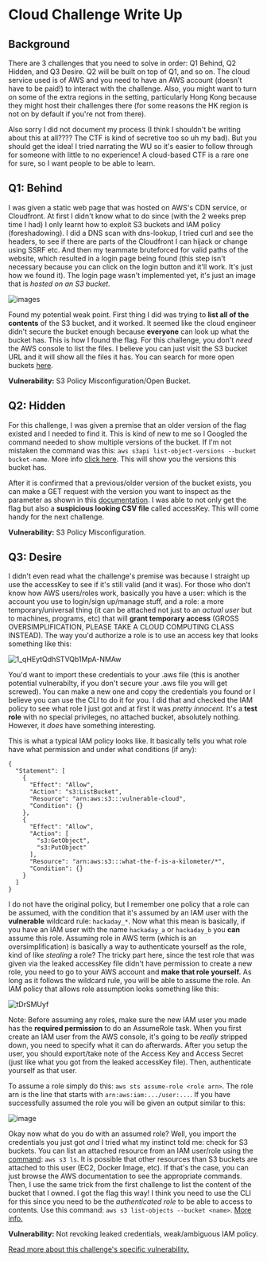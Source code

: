 # Cloud Challenge Write Up
## Background
There are 3 challenges that you need to solve in order: Q1 Behind, Q2 Hidden, and Q3 Desire. Q2 will be built on top of Q1, and so on. The cloud service used is of AWS and you need to have an AWS account (doesn't have to be paid!) to interact with the challenge. Also, you might want to turn on some of the extra regions in the setting, particularly Hong Kong because they might host their challenges there (for some reasons the HK region is not on by default if you're not from there).

Also sorry I did not document my process (I think I shouldn't be writing about this at all???? The CTF is kind of secretive too so uh my bad). But you should get the idea! I tried narrating the WU so it's easier to follow through for someone with little to no experience! A cloud-based CTF is a rare one for sure, so I want people to be able to learn.

## Q1: Behind
I was given a static web page that was hosted on AWS's CDN service, or Cloudfront. At first I didn't know what to do since (with the 2 weeks prep time I had) I only learnt how to exploit S3 buckets and IAM policy (foreshadowing). I did a DNS scan with dns-lookup, I tried curl and see the headers, to see if there are parts of the Cloudfront I can hijack or change using SSRF etc. And then my teammate bruteforced for valid paths of the website, which resulted in a login page being found (this step isn't necessary because you can click on the login button and it'll work. It's just how we found it). The login page wasn't implemented yet, it's just an image that is _hosted on an S3 bucket._ 

![images](https://github.com/user-attachments/assets/e212fac5-9d80-4091-a91e-b6108338e5ff)

Found my potential weak point. First thing I did was trying to **list all of the contents** of the S3 bucket, and it worked. It seemed like the cloud engineer didn't secure the bucket enough because **everyone** can look up what the bucket has. This is how I found the flag. For this challenge, you don't _need_ the AWS console to list the files. I believe you can just visit the S3 bucket URL and it will show all the files it has. You can search for more open buckets [here](https://buckets.grayhatwarfare.com/).

**Vulnerability:** S3 Policy Misconfiguration/Open Bucket. 

## Q2: Hidden
For this challenge, I was given a premise that an older version of the flag existed and I needed to find it. This is kind of new to me so I Googled the command needed to show multiple versions of the bucket. If I'm not mistaken the command was this: `aws s3api list-object-versions --bucket bucket-name`. More info [click here](https://docs.aws.amazon.com/AmazonS3/latest/userguide/list-obj-version-enabled-bucket.html). This will show you the versions this bucket has.

After it is confirmed that a previous/older version of the bucket exists, you can make a GET request with the version you want to inspect as the parameter as shown in this [documentation](https://docs.aws.amazon.com/AmazonS3/latest/userguide/RetrievingObjectVersions.html). I was able to not only get the flag but also a **suspicious looking CSV file** called accessKey. This will come handy for the next challenge. 

**Vulnerability:** S3 Policy Misconfiguration.

## Q3: Desire
I didn't even read what the challenge's premise was because I straight up use the accessKey to see if it's still valid (and it was). For those who don't know how AWS users/roles work, basically you have a user: which is the account you use to login/sign up/manage stuff, and a role: a more temporary/universal thing (it can be attached not just to an _actual user_ but to machines, programs, etc) that will **grant temporary access** (GROSS OVERSIMPLIFICATION, PLEASE TAKE A CLOUD COMPUTING CLASS INSTEAD). The way you'd authorize a role is to use an access key that looks something like this:

![1_qHEytQdhSTVQb1MpA-NMAw](https://github.com/user-attachments/assets/8c6ec950-7e8f-48bf-a534-e46e8f06fd5e)

You'd want to import these credentials to your .aws file (this is another potential vulnerabilty, if you don't secure your .aws file you will get screwed). You can make a new one and copy the credentials you found or I believe you can use the CLI to do it for you. I did that and checked the IAM policy to see what role I just got and at first it was _pretty innocent._ It's a **test role** with no special privileges, no attached bucket, absolutely nothing. However, it _does_ have something interesting. 

This is what a typical IAM policy looks like. It basically tells you what role have what permission and under what conditions (if any):
```
{
  "Statement": [
    {
      "Effect": "Allow",
      "Action": "s3:ListBucket",
      "Resource": "arn:aws:s3:::vulnerable-cloud",
      "Condition": {}
    },
    {
      "Effect": "Allow",
      "Action": [
        "s3:GetObject",
        "s3:PutObject"
      ],
      "Resource": "arn:aws:s3:::what-the-f-is-a-kilometer/*",
      "Condition": {}
    }
  ]
}
```

I do not have the original policy, but I remember one policy that a role can be assumed, with the condition that it's assumed by an IAM user with the **vulnerable** wildcard rule: `hackaday_*`. Now what this mean is basically, if you have an IAM user with the name `hackaday_a` or `hackaday_b` you **can** assume this role. Assuming role in AWS term (which is an oversimplification) is basically a way to authenticate yourself as the role, kind of like _stealing_ a role? The tricky part here, since the test role that was given via the leaked accessKey file didn't have permission to create a new role, you need to go to your AWS account and **make that role yourself.** As long as it follows the wildcard rule, you will be able to assume the role. An IAM policy that allows role assumption looks something like this:

![tDrSMUyf](https://github.com/user-attachments/assets/abfee37a-7ce9-4f8d-8860-40f07adbd871)

Note: Before assuming any roles, make sure the new IAM user you made has the **required permission** to do an AssumeRole task. When you first create an IAM user from the AWS console, it's going to be _really_ stripped down, you need to specify what it can do afterwards. After you setup the user, you should export/take note of the Access Key and Access Secret (just like what you got from the leaked accessKey file). Then, authenticate yourself as that user. 

To assume a role simply do this: `aws sts assume-role <role arn>`. The role arn is the line that starts with `arn:aws:iam:.../user:...`. If you have successfully assumed the role you will be given an output similar to this:

![image](https://github.com/user-attachments/assets/ea458553-e170-49aa-ad1a-c8d385d23162)

Okay now what do you do with an assumed role? Well, you import the credentials you just got _and_ I tried what my instinct told me: check for S3 buckets. You can list an attached resource from an IAM user/role using the [command](https://docs.aws.amazon.com/AmazonS3/latest/userguide/list-buckets.html): `aws s3 ls`. It is possible that other resources than S3 buckets are attached to this user (EC2, Docker Image, etc). If that's the case, you can just browse the AWS documentation to see the appropriate commands. Then, I use the same trick from the first challenge to list the content of the bucket that I owned. I got the flag this way! I think you need to use the CLI for this since you need to be the _authenticated role_ to be able to access to contents. Use this command: `aws s3 list-objects --bucket <name>`. [More info.](https://docs.aws.amazon.com/cli/latest/reference/s3api/list-objects.html)

**Vulnerability:** Not revoking leaked credentials, weak/ambiguous IAM policy. 

[Read more about this challenge's specific vulnerability.](https://rhinosecuritylabs.com/aws/assume-worst-aws-assume-role-enumeration/)
